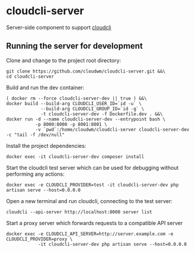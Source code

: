# cloudcli-server

Server-side component to support [cloudcli](https://github.com/cloudwm/cloudcli)

## Running the server for development

Clone and change to the project root directory:

```
git clone https://github.com/cloudwm/cloudcli-server.git &&\
cd cloudcli-server
```

Build and run the dev container:

```
( docker rm --force cloudcli-server-dev || true ) &&\
docker build --build-arg CLOUDCLI_USER_ID=`id -u` \
             --build-arg CLOUDCLI_GROUP_ID=`id -g` \
             -t cloudcli-server-dev -f Dockerfile.dev . &&\
docker run -d --name cloudcli-server-dev --entrypoint bash \
           -p 8000:8000 -p 8001:8001 \
           -v `pwd`:/home/cloudwm/cloudcli-server cloudcli-server-dev -c "tail -f /dev/null"
```

Install the project dependencies:

```
docker exec -it cloudcli-server-dev composer install
```

Start the cloudcli test server which can be used for debugging without performing any actions:

```
docker exec -e CLOUDCLI_PROVIDER=test -it cloudcli-server-dev php artisan serve --host=0.0.0.0
```

Open a new terminal and run cloudcli, connecting to the test server:

```
cloudcli --api-server http://localhost:8000 server list
```

Start a proxy server which forwards requests to a compatible API server

```
docker exec -e CLOUDCLI_API_SERVER=http://server.example.com -e CLOUDCLI_PROVIDER=proxy \
            -it cloudcli-server-dev php artisan serve --host=0.0.0.0
``` 